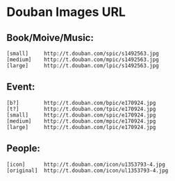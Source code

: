 # Douban Images URL

## Book/Moive/Music:

	[small]		http://t.douban.com/spic/s1492563.jpg
	[medium]	http://t.douban.com/mpic/s1492563.jpg
	[large]		http://t.douban.com/lpic/s1492563.jpg

## Event:

	[b?]		http://t.douban.com/bpic/e170924.jpg
	[t?]		http://t.douban.com/tpic/e170924.jpg
	[small]		http://t.douban.com/spic/e170924.jpg
	[medium]	http://t.douban.com/mpic/e170924.jpg
	[large]		http://t.douban.com/lpic/e170924.jpg
	
## People:

	[icon]		http://t.douban.com/icon/u1353793-4.jpg
	[original]	http://t.douban.com/icon/ul1353793-4.jpg